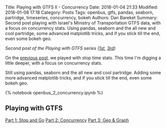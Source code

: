 Title: Playing with GTFS II - Concurrency
Date: 2018-01-04 21:33
Modified: 2018-01-08 17:18
Category: Posts
Tags: openbus, gtfs, pandas, seaborn, partridge, timeseries, concurrency, bokeh
Authors: Dan Bareket
Summary: Second post playing with Israel's Ministry of Transportation GTFS data, with a focus on concurrency stats. Using pandas, seaborn and the all new and cool partridge, some advanced matplotlib tricks, and if you stick till the end, even some bokeh geo.


*Second post of the Playing with GTFS series ([1st](/playing-with-gtfs.html), [3rd](/playing-with-gtfs-iii-geo-graphs.html))*



On the [previous post](/playing-with-gtfs.html), we played with stop time stats. This time I'm digging a little deeper, with a focus on concurrency stats.


Still using pandas, seaborn and the all new and cool partridge. Adding some more advanced matplotlib tricks, and if you stick till the end, even some bokeh geo.

{% notebook openbus_2_concurrency.ipynb %}

## Playing with GTFS
[Part 1: Stop and Go](/playing-with-gtfs.html)
[Part 2: Concurrency](/playing-with-gtfs-ii-concurrency.html)
[Part 3: Geo & Graph](/playing-with-gtfs-iii-geo-graphs.html)